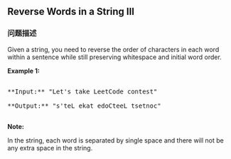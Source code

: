 ## Reverse Words in a String III  
### 问题描述
Given a string, you need to reverse the order of characters in each word within a sentence while still preserving whitespace and initial word order.

**Example 1:**<br />
<pre>
**Input:** "Let's take LeetCode contest"
**Output:** "s'teL ekat edoCteeL tsetnoc"
</pre>


**Note:**
In the string, each word is separated by single space and there will not be any extra space in the string.

